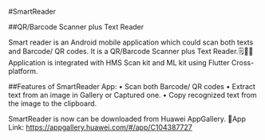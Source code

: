 #SmartReader

##QR/Barcode Scanner plus Text Reader

Smart reader is an Android mobile application which could scan both texts and Barcode/ QR codes. It is a QR/Barcode Scanner plus Text Reader.🗒️🔎📲
Application is integrated with HMS Scan kit and ML kit using Flutter Cross-platform.

##Features of SmartReader App:
 • Scan both Barcode/ QR codes
 • Extract text from an image in Gallery or Captured    one.
 • Copy recognized text from the image to the clipboard.
 
SmartReader is now can be downloaded from Huawei AppGallery.
📱App Link: https://appgallery.huawei.com/#/app/C104387727 
